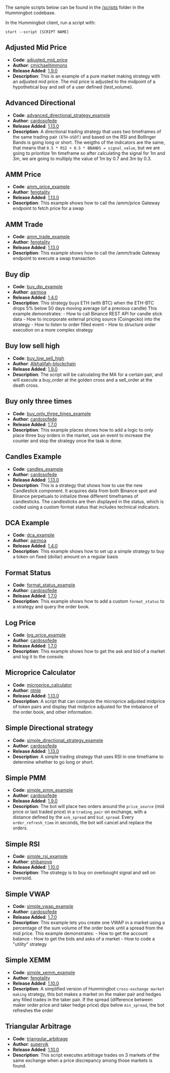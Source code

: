 The sample scripts below can be found in the [/scripts](https://github.com/hummingbot/hummingbot/tree/master/scripts) folder in the Hummingbot codebase.

In the Hummingbot client, run a script with:

```
start --script [SCRIPT NAME]
```

## Adjusted Mid Price

* **Code**: [adjusted_mid_price](https://github.com/hummingbot/hummingbot/blob/master/scripts/adjusted_mid_price.py)
* **Author**: [cmichaeltimmons](https://github.com/cmichaeltimmons)
* **Release Added**: [1.9.0](/release-notes/1.9.0)
* **Description**: This is an example of a pure market making strategy with an adjusted mid price.  The mid price is adjusted to the midpoint of a hypothetical buy and sell of a user defined {test_volume}.

## Advanced Directional

* **Code**: [advanced_directional_strategy_example](https://github.com/hummingbot/hummingbot/blob/master/scripts/advanced_directional_strategy_example.py)
* **Author**: [cardosofede](https://github.com/cardosofede)
* **Release Added**: [1.13.0](/release-notes/1.13.0)
* **Description**: A directional trading strategy that uses two timeframes of the same trading pair `(ETH-USDT)` and based on the RSI and Bollinger Bands is going long or short. The weigths of the indicators are the same, that means that `0.5 * RSI + 0.5 * BBANDS = signal_value`, but we are going to prioritize 1m timeframe so after calculating the signal for 1m and 3m, we are going to multiply the value of 1m by 0.7 and 3m by 0.3.

## AMM Price

* **Code**: [amm_price_example](https://github.com/hummingbot/hummingbot/blob/master/scripts/amm_price_example.py)
* **Author**: [fengtality](https://github.com/fengtality)  
* **Release Added**: [1.13.0](/release-notes/1.13.0)
* **Description**: This example shows how to call the /amm/price Gateway endpoint to fetch price for a swap

## AMM Trade

* **Code**: [amm_trade_example](https://github.com/hummingbot/hummingbot/blob/master/scripts/amm_trade_example.py)
* **Author**: [fengtality](https://github.com/fengtality)  
* **Release Added**: [1.13.0](/release-notes/1.13.0)  
* **Description**: This example shows how to call the /amm/trade Gateway endpoint to execute a swap transaction

## Buy dip

* **Code**: [buy_dip_example](https://github.com/hummingbot/hummingbot/blob/master/scripts/buy_dip_example.py)
* **Author**: [aarmoa](https://github.com/aarmoa)
* **Release Added**: [1.4.0](/release-notes/1.4.0)
* **Description**: This strategy buys ETH (with BTC) when the ETH-BTC drops 5% below 50 days moving average (of a previous candle)
    This example demonstrates:
      - How to call Binance REST API for candle stick data
      - How to incorporate external pricing source (Coingecko) into the strategy
      - How to listen to order filled event
      - How to structure order execution on a more complex strategy

## Buy low sell high

* **Code**: [buy_low_sell_high](https://github.com/hummingbot/hummingbot/blob/master/scripts/buy_low_sell_high.py)
* **Author**: [Alkhalifah-blockchain](https://github.com/Alkhalifah-blockchain)
* **Release Added**: [1.9.0](/release-notes/1.9.0)
* **Description**: The script will be calculating the MA for a certain pair, and will execute a buy_order at the golden cross and a sell_order at the death cross.

## Buy only three times

* **Code**: [buy_only_three_times_example](https://github.com/hummingbot/hummingbot/blob/master/scripts/buy_only_three_times_example.py)
* **Author**:  [cardosofede](https://github.com/cardosofede)
* **Release Added**: [1.7.0](/release-notes/1.7.0)
* **Description**: This example places shows how to add a logic to only place three buy orders in the market, use an event to increase the counter and stop the strategy once the task is done.

## Candles Example

* **Code**: [candles_example](https://github.com/hummingbot/hummingbot/blob/master/scripts/candles_example.py)
* **Author**: [cardosofede](https://github.com/cardosofede)
* **Release Added**: [1.13.0](/release-notes/1.13.0)
* **Description**: This is a strategy that shows how to use the new Candlestick component. It acquires data from both Binance spot and Binance perpetuals to initialize three different timeframes of candlesticks. The candlesticks are then displayed in the status, which is coded using a custom format status that includes technical indicators.

## DCA Example

* **Code**: [dca_example](https://github.com/hummingbot/hummingbot/blob/master/scripts/dca_example.py)
* **Author**: [aarmoa](https://github.com/aarmoa)
* **Release Added**: [1.4.0](/release-notes/1.4.0)
* **Description**: This example shows how to set up a simple strategy to buy a token on fixed (dollar) amount on a regular basis

## Format Status

* **Code**: [format_status_example](https://github.com/hummingbot/hummingbot/blob/master/scripts/format_status_example.py)
* **Author**: [cardosofede](https://github.com/cardosofede)
* **Release Added**: [1.7.0](/release-notes/1.7.0)
* **Description**: This example shows how to add a custom `format_status` to a strategy and query the order book.

## Log Price

* **Code**: [log_price_example](https://github.com/hummingbot/hummingbot/blob/master/scripts/log_price_example.py)
* **Author**: [cardosofede](https://github.com/cardosofede)
* **Release Added**: [1.7.0](/release-notes/1.7.0)
* **Description**: This example shows how to get the ask and bid of a market and log it to the console.

## Microprice Calculator

* **Code**:  [microprice_calculator](https://github.com/hummingbot/hummingbot/blob/master/scripts/microprice_calculator.py)
* **Author**: [ntnle](https://github.com/ntnle)
* **Release Added**: [1.13.0](/release-notes/1.13.0)
* **Description**: A script that can compute the microprice adjusted midprice of token pairs and display that midprice adjusted for the imbalance of the order book, and other information.

## Simple Directional strategy

* **Code**: [simple_directional_strategy_example](https://github.com/hummingbot/hummingbot/blob/master/scripts/simple_directional_strategy_example.py)
* **Author**: [cardosofede](https://github.com/cardosofede)
* **Release Added**: [1.13.0](/release-notes/1.13.0)
* **Description**: A simple trading strategy that uses RSI in one timeframe to determine whether to go long or short.

## Simple PMM

* **Code**: [simple_pmm_example](https://github.com/hummingbot/hummingbot/blob/master/scripts/simple_pmm_example.py)
* **Author**:  [cardosofede](https://github.com/cardosofede)
* **Release Added**: [1.9.0](/release-notes/1.9.0)
* **Description**: The bot will place two orders around the `price_source` (mid price or last traded price) in a `trading_pair` on exchange, with a distance defined by the `ask_spread` and `bid_spread`. Every `order_refresh_time` in seconds, the bot will cancel and replace the orders.

## Simple RSI

* **Code**: [simple_rsi_example](https://github.com/hummingbot/hummingbot/blob/master/scripts/simple_rsi_example.py)
* **Author**: [shibanovp](https://github.com/shibanovp)
* **Release Added**: [1.10.0](/release-notes/1.10.0)
* **Description**: The strategy is to buy on overbought signal and sell on oversold.

## Simple VWAP

* **Code**: [simple_vwap_example](https://github.com/hummingbot/hummingbot/blob/master/scripts/simple_vwap_example.py)
* **Author**: [cardosofede](https://github.com/cardosofede)
* **Release Added**: [1.7.0](/release-notes/1.7.0)
* **Description**: This example lets you create one VWAP in a market using a percentage of the sum volume of the order book until a spread from the mid price. This example demonstrates:
      - How to get the account balance
      - How to get the bids and asks of a market
      - How to code a "utility" strategy

## Simple XEMM

* **Code**: [simple_xemm_example](https://github.com/hummingbot/hummingbot/blob/master/scripts/simple_xemm_example.py)
* **Author**: [fengtality](https://github.com/fengtality)
* **Release Added**: [1.10.0](/release-notes/1.10.0)
* **Description**:  A simplified version of Hummingbot `cross-exchange market making` strategy, this bot makes a market on the maker pair and hedges any filled trades in the taker pair. If the spread (difference between maker order price and taker hedge price) dips below `min_spread`, the bot refreshes the order

## Triangular Arbitrage

* **Code**: [triangular_arbitrage](https://github.com/hummingbot/hummingbot/blob/master/scripts/triangular_arbitrage.py)
* **Author**: [supervik](https://github.com/supervik)
* **Release Added**: [1.10.0](/release-notes/1.10.0)
* **Description**:  This script executes arbitrage trades on 3 markets of the same exchange when a price discrepancy among those markets is found.
